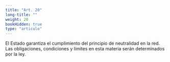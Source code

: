 ```yaml
---
title: "Art. 20"
long-title: ""
weight: 20
bookHidden: true
type: "articulo"
---
```

El Estado garantiza el cumplimiento del principio de neutralidad en la red. Las obligaciones, condiciones y límites en esta materia serán determinados por la ley.